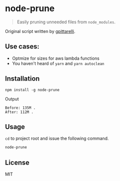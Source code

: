 # node-prune

> Easily pruning unneeded files from `node_modules`.

Original script written by [gpittarelli](https://gist.github.com/gpittarelli/64d1e9b7c1a4af762ec467b1c7571dc2).

## Use cases:

- Optmize for sizes for aws lambda functions
- You haven't heard of `yarn` and `yarn autoclean`

## Installation

```
npm install -g node-prune
```

Output

```
Before: 135M .
After: 112M .
```

## Usage

`cd` to project root and issue the following command.

``` sh
node-prune
```

## License

MIT